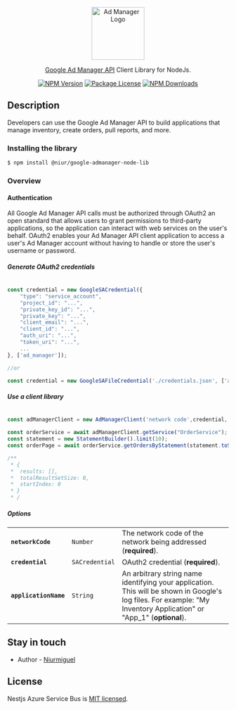 <p align="center">
  <a href="https://developers.google.com/ad-manager/api/start" target="blank"><img src="https://developers.google.com/ads/images/logo_admanager_192px.svg" width="120" alt="Ad Manager Logo" /></a>
</p>

[circleci-image]: https://img.shields.io/circleci/build/github/Niurmiguel/google-admanager-api/master?token=abc123def456
[circleci-url]: https://circleci.com/gh/Niurmiguel/google-admanager-api

  <p align="center"><a href="https://developers.google.com/ad-manager/api/start" target="_blank">Google Ad Manager API</a> Client Library for NodeJs.</p>
    <p align="center">
<a href="https://www.npmjs.com/~niur" target="_blank"><img src="https://img.shields.io/npm/v/@niur/google-admanager-node-lib.svg" alt="NPM Version" /></a>
<a href="https://www.npmjs.com/~niur" target="_blank"><img src="https://img.shields.io/npm/l/@niur/google-admanager-node-lib.svg" alt="Package License" /></a>
<a href="https://www.npmjs.com/~niur" target="_blank"><img src="https://img.shields.io/npm/dm/@niur/google-admanager-node-lib.svg" alt="NPM Downloads" /></a>
</p>

## Description

Developers can use the Google Ad Manager API to build applications that manage inventory, create orders, pull reports, and more.

### Installing the library

```bash
$ npm install @niur/google-admanager-node-lib
```
### Overview

#### Authentication

All Google Ad Manager API calls must be authorized through OAuth2 an open standard that allows users to grant permissions to third-party applications, so the application can interact with web services on the user's behalf. OAuth2 enables your Ad Manager API client application to access a user's Ad Manager account without having to handle or store the user's username or password.

##### Generate OAuth2 credentials

```typescript

const credential = new GoogleSACredential({
    "type": "service_account",
    "project_id": "...",
    "private_key_id": "...",
    "private_key": "...",
    "client_email": "...",
    "client_id": "...",
    "auth_uri": "...",
    "token_uri": "...",
    ...
}, ['ad_manager']);

//or

const credential = new GoogleSAFileCredential('./credentials.json', ['ad_manager']);

```

##### Use a client library

```typescript

const adManagerClient = new AdManagerClient('network code',credential,'application name');

const orderService = await adManagerClient.getService("OrderService");
const statement = new StatementBuilder().limit(10);
const orderPage = await orderService.getOrdersByStatement(statement.toStatement())

/**
 * {
 *  results: [],
 *  totalResultSetSize: 0,
 *  startIndex: 0
 * }
 * /
```

##### Options

<table>
  <tr>
    <td><code><b>networkCode</b></code></td>
    <td><code>Number</code></td>
    <td>The network code of the network being addressed (<b>required</b>).</td>
  </tr>
  <tr>
    <td><code><b>credential</b></code></td>
    <td><code>SACredential</code></td>
    <td>OAuth2 credential (<b>required</b>).</td>
  </tr>
  <tr>
    <td><code><b>applicationName</b></code></td>
    <td><code>String</code></td>
    <td>An arbitrary string name identifying your application. This will be shown in Google's log files. For example: "My Inventory Application" or "App_1" (<b>optional</b>).</td>
  </tr>
</table>

## Stay in touch

* Author - [Niurmiguel](https://github.com/Niurmiguel)

## License
Nestjs Azure Service Bus is [MIT licensed](LICENSE).